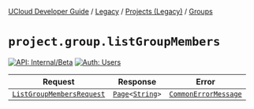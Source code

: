 [UCloud Developer Guide](/docs/developer-guide/README.md) / [Legacy](/docs/developer-guide/legacy/README.md) / [Projects (Legacy)](/docs/developer-guide/legacy/projects-legacy/README.md) / [Groups](/docs/developer-guide/legacy/projects-legacy/groups.md)

# `project.group.listGroupMembers`

[![API: Internal/Beta](https://img.shields.io/static/v1?label=API&message=Internal/Beta&color=red&style=flat-square)](/docs/developer-guide/core/api-conventions.md)
[![Auth: Users](https://img.shields.io/static/v1?label=Auth&message=Users&color=informational&style=flat-square)](/docs/developer-guide/core/types.md#role)



| Request | Response | Error |
|---------|----------|-------|
|<code><a href='#listgroupmembersrequest'>ListGroupMembersRequest</a></code>|<code><a href='/docs/reference/dk.sdu.cloud.Page.md'>Page</a>&lt;<a href='https://kotlinlang.org/api/latest/jvm/stdlib/kotlin/-string/'>String</a>&gt;</code>|<code><a href='/docs/reference/dk.sdu.cloud.CommonErrorMessage.md'>CommonErrorMessage</a></code>|



